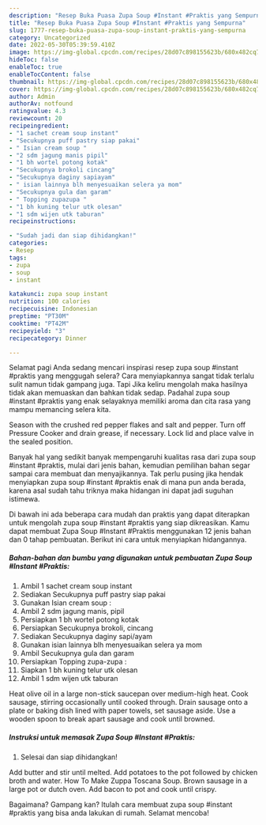 ```yaml
---
description: "Resep Buka Puasa Zupa Soup #Instant #Praktis yang Sempurna"
title: "Resep Buka Puasa Zupa Soup #Instant #Praktis yang Sempurna"
slug: 1777-resep-buka-puasa-zupa-soup-instant-praktis-yang-sempurna
category: Uncategorized
date: 2022-05-30T05:39:59.410Z
image: https://img-global.cpcdn.com/recipes/28d07c898155623b/680x482cq70/zupa-soup-instant-praktis-foto-resep-utama.jpg
hideToc: false
enableToc: true
enableTocContent: false
thumbnail: https://img-global.cpcdn.com/recipes/28d07c898155623b/680x482cq70/zupa-soup-instant-praktis-foto-resep-utama.jpg
cover: https://img-global.cpcdn.com/recipes/28d07c898155623b/680x482cq70/zupa-soup-instant-praktis-foto-resep-utama.jpg
author: Admin
authorAv: notfound
ratingvalue: 4.3
reviewcount: 20
recipeingredient:
- "1 sachet cream soup instant"
- "Secukupnya puff pastry siap pakai"
- " Isian cream soup "
- "2 sdm jagung manis pipil"
- "1 bh wortel potong kotak"
- "Secukupnya brokoli cincang"
- "Secukupnya daginy sapiayam"
- " isian lainnya blh menyesuaikan selera ya mom"
- "Secukupnya gula dan garam"
- " Topping zupazupa "
- "1 bh kuning telur utk olesan"
- "1 sdm wijen utk taburan"
recipeinstructions:

- "Sudah jadi dan siap dihidangkan!"
categories:
- Resep
tags:
- zupa
- soup
- instant

katakunci: zupa soup instant 
nutrition: 100 calories
recipecuisine: Indonesian
preptime: "PT30M"
cooktime: "PT42M"
recipeyield: "3"
recipecategory: Dinner

---
```



Selamat pagi Anda sedang mencari inspirasi resep zupa soup #instant #praktis yang menggugah selera? Cara menyiapkannya sangat tidak terlalu sulit namun tidak gampang juga. Tapi Jika keliru mengolah maka hasilnya tidak akan memuaskan dan bahkan tidak sedap. Padahal zupa soup #instant #praktis yang enak selayaknya memiliki aroma dan cita rasa yang mampu memancing selera kita.


Season with the crushed red pepper flakes and salt and pepper. Turn off Pressure Cooker and drain grease, if necessary. Lock lid and place valve in the sealed position.

Banyak hal yang sedikit banyak mempengaruhi kualitas rasa dari zupa soup #instant #praktis, mulai dari jenis bahan, kemudian pemilihan bahan segar sampai cara membuat dan menyajikannya. Tak perlu pusing jika hendak menyiapkan zupa soup #instant #praktis enak di mana pun anda berada, karena asal sudah tahu triknya maka hidangan ini dapat jadi suguhan istimewa.


Di bawah ini ada beberapa cara mudah dan praktis yang dapat diterapkan untuk mengolah zupa soup #instant #praktis yang siap dikreasikan. Kamu dapat membuat Zupa Soup #Instant #Praktis menggunakan 12 jenis bahan dan 0 tahap pembuatan. Berikut ini cara untuk menyiapkan hidangannya.

<!--inarticleads1-->

##### Bahan-bahan dan bumbu yang digunakan untuk pembuatan Zupa Soup #Instant #Praktis:

1. Ambil 1 sachet cream soup instant
1. Sediakan Secukupnya puff pastry siap pakai
1. Gunakan  Isian cream soup :
1. Ambil 2 sdm jagung manis, pipil
1. Persiapkan 1 bh wortel potong kotak
1. Persiapkan Secukupnya brokoli, cincang
1. Sediakan Secukupnya daginy sapi/ayam
1. Gunakan  isian lainnya blh menyesuaikan selera ya mom
1. Ambil Secukupnya gula dan garam
1. Persiapkan  Topping zupa-zupa :
1. Siapkan 1 bh kuning telur utk olesan
1. Ambil 1 sdm wijen utk taburan


Heat olive oil in a large non-stick saucepan over medium-high heat. Cook sausage, stirring occasionally until cooked through. Drain sausage onto a plate or baking dish lined with paper towels, set sausage aside. Use a wooden spoon to break apart sausage and cook until browned. 

<!--inarticleads2-->

##### Instruksi untuk memasak Zupa Soup #Instant #Praktis:


1. Selesai dan siap dihidangkan!

Add butter and stir until melted. Add potatoes to the pot followed by chicken broth and water. How To Make Zuppa Toscana Soup. Brown sausage in a large pot or dutch oven. Add bacon to pot and cook until crispy. 

Bagaimana? Gampang kan? Itulah cara membuat zupa soup #instant #praktis yang bisa anda lakukan di rumah. Selamat mencoba!
